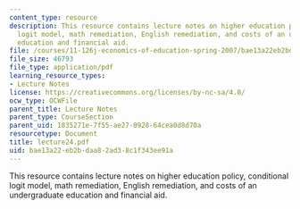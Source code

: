 ```yaml
---
content_type: resource
description: This resource contains lecture notes on higher education policy, conditional
  logit model, math remediation, English remediation, and costs of an undergraduate
  education and financial aid.
file: /courses/11-126j-economics-of-education-spring-2007/bae13a22eb2bdaa82ad38c1f343ee91a_lecture24.pdf
file_size: 46793
file_type: application/pdf
learning_resource_types:
- Lecture Notes
license: https://creativecommons.org/licenses/by-nc-sa/4.0/
ocw_type: OCWFile
parent_title: Lecture Notes
parent_type: CourseSection
parent_uid: 1835271e-7f55-ae27-0928-64cea0d8d70a
resourcetype: Document
title: lecture24.pdf
uid: bae13a22-eb2b-daa8-2ad3-8c1f343ee91a
---
```

This resource contains lecture notes on higher education policy, conditional logit model, math remediation, English remediation, and costs of an undergraduate education and financial aid.